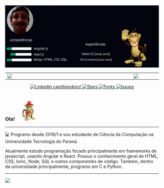 
![capa github](https://github.com/caiotheodoro/caiotheodoro/blob/main/images/eee_1.gif) 


<center>
  <table>
    <tr>
        <td><img width="400px" align="left" src="https://github-readme-stats.vercel.app/api/top-langs/?username=caiotheodoro&hide=html&layout=compact&theme=dark" /></td>
        <td><img width="495px" align="left" src="https://github-readme-stats.vercel.app/api?username=caiotheodoro&theme=dark"/></td>
    </tr>   
  </table>
</center>  

<p align="center">
  <a href="https://www.linkedin.com/in/caiotheodoro1/">
    <img alt="Linkedin caiotheodoro!" src="https://img.shields.io/static/v1?label=Linkedin&message=caiotheodoro1&style=for-the-badge&color=4A90E2&labelColor=222222" />
 </a>
  <a href="mailto:caio@atla.ws">
   <img alt="Stars" src="https://img.shields.io/static/v1?label=gmail&message=caio@atla.ws&style=for-the-badge&color=4A90E2&labelColor=222222" />
 </a>

  <a href="https://www.last.fm/user/caio/">
   <img alt="Forks" src="https://img.shields.io/static/v1?label=last.fm&message=caio&style=for-the-badge&color=4A90E2&labelColor=222222" />
 </a>
  <a href="https://www.gitlab.com/caiotheodoro/">
   <img alt="Issues" src="https://img.shields.io/static/v1?label=gitlab&message=caiotheodoro&style=for-the-badge&color=4A90E2&labelColor=222222" />
 </a>
</p>

### Ola! <img src="./images/dfed.gif" width="80px">

---

💻 Programo desde 2018/1 e sou estudante de Ciência da Computação na Universidade Tecnologia do Paraná. 

Atualmente estudo programação focado principalmente em frameworks de javascript, usando Angular e React.
Possuo o conhecimento geral de HTML, CSS, Ionic, Node, SQL e outros componentes de código. Também, dentro da universidade principalmente, programo em C e Python.




---  

![](https://komarev.com/ghpvc/?username=caiotheodoro&color=blue&style=flat)
